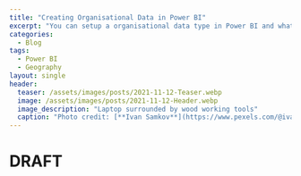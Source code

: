 ```yaml
---
title: "Creating Organisational Data in Power BI"
excerpt: "You can setup a organisational data type in Power BI and what you need to know to get it working like I did for Local Authorities."
categories:
  - Blog
tags:
  - Power BI
  - Geography
layout: single
header:
  teaser: /assets/images/posts/2021-11-12-Teaser.webp
  image: /assets/images/posts/2021-11-12-Header.webp
  image_description: "Laptop surrounded by wood working tools"
  caption: "Photo credit: [**Ivan Samkov**](https://www.pexels.com/@ivan-samkov)"
---
```

# DRAFT